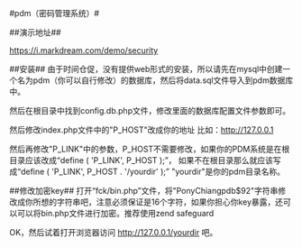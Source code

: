 #pdm（密码管理系统）#


##演示地址##

https://i.markdream.com/demo/security

##安装##
由于时间仓促，没有提供web形式的安装，所以请先在mysql中创建一个名为pdm（你可以自行修改）的数据库，然后将data.sql文件导入到pdm数据库中。

然后在根目录中找到config.db.php文件，修改里面的数据库配置文件参数即可。

然后修改index.php文件中的"P_HOST"改成你的地址 比如：http://127.0.0.1

然后再修改"P_LINK"中的参数，P_HOST不需要修改，如果你的PDM系统是在根目录应该改成“define ( 'P_LINK', P_HOST  );”，
如果不在根目录那么就应该写成“define ( 'P_LINK', P_HOST . '/yourdir' );”  "yourdir"是你的pdm目录名称。

##修改加密key##
打开“fck/bin.php”文件，将"PonyChiangpdb$92"字符串修改成你所想的字符串吧，注意必须保证是16个字符，如果你担心你key暴露，还可以可以将bin.php文件进行加密。推荐使用zend safeguard

OK，然后试着打开浏览器访问 http://127.0.0.1/yourdir 吧。


